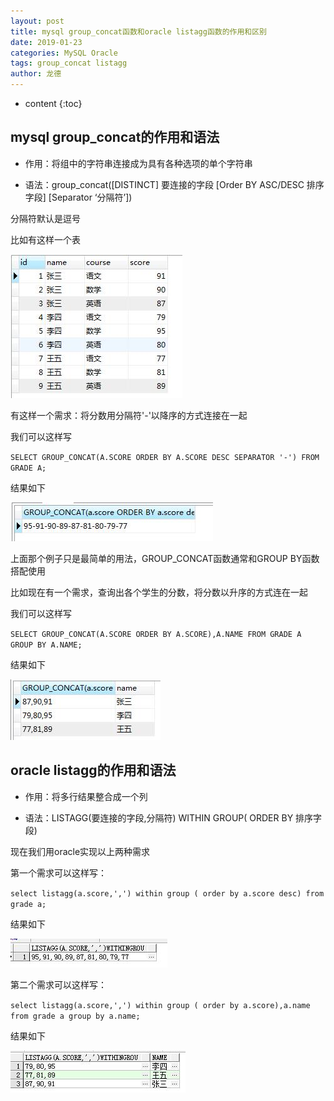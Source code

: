 ```yaml
---
layout: post
title: mysql group_concat函数和oracle listagg函数的作用和区别
date: 2019-01-23
categories: MySQL Oracle
tags: group_concat listagg
author: 龙德
---
```


* content
{:toc}

## mysql group_concat的作用和语法

- 作用：将组中的字符串连接成为具有各种选项的单个字符串

- 语法：group_concat([DISTINCT] 要连接的字段 [Order BY ASC/DESC 排序字段] [Separator ‘分隔符’])

分隔符默认是逗号

比如有这样一个表

![image](/assets/20190123101642.jpg)

有这样一个需求：将分数用分隔符'-'以降序的方式连接在一起

我们可以这样写

`SELECT GROUP_CONCAT(A.SCORE ORDER BY A.SCORE DESC SEPARATOR '-') FROM GRADE A;`

结果如下

![image](/assets/20190123102435.jpg)




上面那个例子只是最简单的用法，GROUP_CONCAT函数通常和GROUP BY函数搭配使用

比如现在有一个需求，查询出各个学生的分数，将分数以升序的方式连在一起

我们可以这样写

`SELECT GROUP_CONCAT(A.SCORE ORDER BY A.SCORE),A.NAME FROM GRADE A GROUP BY A.NAME;`

结果如下

![image](/assets/20190123104038.jpg)

## oracle listagg的作用和语法

- 作用：将多行结果整合成一个列

- 语法：LISTAGG(要连接的字段,分隔符) WITHIN GROUP( ORDER BY 排序字段)

现在我们用oracle实现以上两种需求

第一个需求可以这样写：

`select listagg(a.score,',') within group ( order by a.score desc) from grade a;`

结果如下

![image](/assets/20190123203805.jpg)

第二个需求可以这样写：

`select listagg(a.score,',') within group ( order by a.score),a.name from grade a group by a.name;`

结果如下

![image](/assets/20190123203905.jpg)